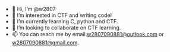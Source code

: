 - 👋 Hi, I’m @w2807
- 👀 I’m interested in CTF and writing code!
- 🌱 I’m currently learning C, python and CTF.
- 💞️ I’m looking to collaborate on CTF learning.
- 📫 You can reach me by email:w2807090881@outlook.com or w2807090881@gmail.com.

<!---
w2807/w2807 is a ✨ special ✨ repository because its `README.md` (this file) appears on your GitHub profile.
You can click the Preview link to take a look at your changes.
--->
